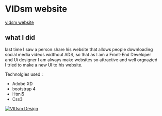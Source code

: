 # VIDsm website

<!-- link -->

[vidsm website](https://vidsm.herokuapp.com/)

## what I did
last time I saw a person share his website that allows people downloading social media videos widthout ADS, so that as I am a Front-End Developer and Ui designer I am always make websites  so attractive and well orgnazied I tried to make a new UI to his website.

Technolgies used : 

- Adobe XD
- bootstrap 4 
- Html5
- Css3


[![VIDsm Design](https://i.postimg.cc/5298GZ3T/Web-1920-2.jpg)](https://postimg.cc/ZCg9vsXx)
